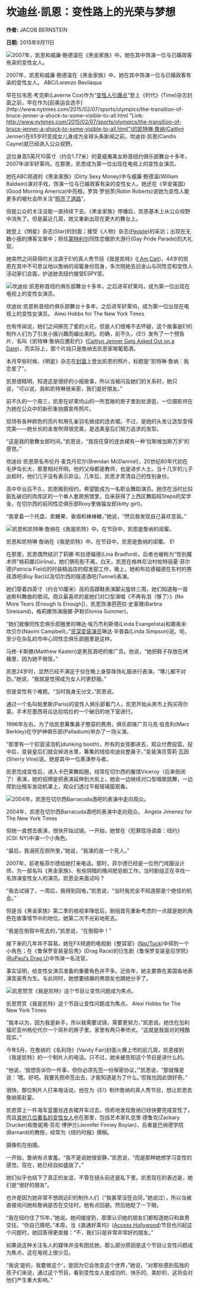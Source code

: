 # 坎迪丝·凯恩：变性路上的光荣与梦想

**作者:** JACOB BERNSTEIN

**日期:** 2015年9月11日

![2007年，凯恩和威廉·鲍德温在《黑金家族》中。她在其中饰演一位与已婚政客有染的变性女人。](https://static01.nyt.com/images/2015/08/23/fashion/23CANDICEJP3-copy/23CANDICEJP3-copy-master1050-v3.jpg)

2007年，凯恩和威廉·鲍德温在《黑金家族》中。她在其中饰演一位与已婚政客有染的变性女人。 ABC/Lorenzo Bevilaqua

早在拉韦恩·考克斯(Laverne Cox)作为“[变性人引爆点](http://time.com/132769/transgender-orange-is-the-new-black-laverne-cox-interview/ "Link: http://time.com/132769/transgender-orange-is-the-new-black-laverne-cox-interview/")”登上《时代》(Time)杂志封面之前，早在作为[前奥运会选手](http://www.nytimes.com/2015/02/07/sports/olympics/the-transition-of-bruce-jenner-a-shock-to-some-visible-to-all.html "Link: http://www.nytimes.com/2015/02/07/sports/olympics/the-transition-of-bruce-jenner-a-shock-to-some-visible-to-all.html")的凯特琳·詹纳(Caitlyn Jenner)在65岁时变成女儿身成为全球头条新闻之前，坎迪丝·凯恩(Candis Cayne)就已经进入公众视野。

这位身高5英尺10英寸（约合1.77米）的夏威夷美女称首纽约俱乐部舞台十多年，2007年进军好莱坞。在那里，凯恩成为第一位出现在电视上的变性女演员。

她在ABC频道的《黑金家族》(Dirty Sexy Money)中与威廉·鲍德温(William Baldwin)演对手戏，饰演一位与已婚政客有染的变性女人。她还在《早安美国》(Good Morning America)中亮相，罗宾·罗伯茨(Robin Roberts)说她为变性人能更多的被社会所关注“[照亮了道路](https://www.youtube.com/watch?v=e7MoS7fT09k)”。

但是公众的关注没能一直持续下去。《黑金家族》停播后，凯恩基本上从公众视野中消失了。但是最近几周，她又重新出现在更大的舞台上。

她登上《明星》杂志(Star)的封面；接受《人物》杂志([People](http://www.people.com/article/caitlyn-jenner-friend-candis-cayne-teams-up-lgbt-app-moovz))的采访；出现在无数小报的博客文章中；担任[蒙特利尔](http://montrealgazette.com/entertainment/transgender-actress-candis-cayne-blazes-trail-to-montreal-pride)同性恋傲娇大游行(Gay Pride Parade)的大礼官。

她突然之间获得的关注源于E!的真人秀节目《我是凯特》([I Am Cait](http://www.nytimes.com/2015/07/24/arts/television/review-in-i-am-cait-caitlyn-jenner-documents-a-changing-self.html))，44岁的凯恩在其中不可思议地以詹纳的闺蜜身份现身，多次陪她去旧金山与同性恋和变性人活动家们会面，护送她去纽约接受ESPY奖。

![坎迪丝·凯恩称首纽约俱乐部舞台十多年，之后进军好莱坞，成为第一位出现在电视上的变性女演员。
](https://static01.nyt.com/images/2015/08/23/fashion/23CANDIS-WEB/23CANDIS-WEB-jumbo.jpg)

坎迪丝·凯恩称首纽约俱乐部舞台十多年，之后进军好莱坞，成为第一位出现在电视上的变性女演员。 Alexi Hobbs for The New York Times

也有传闻说，她们之间擦亮了爱的火花，但是人们很难不去怀疑，这个故事是E!的制作人们为了引发小报兴趣而编出来的。的确，前不久，《E!》发布了一个预告片，名叫《凯特琳·詹纳应邀赴约》([Caitlyn Jenner Gets Asked Out on a Date](https://www.youtube.com/watch?v=8_mVOx0VHmM))，而实际上，那个片段只是詹纳去凯恩家喝葡萄酒。

本月早些时候，《明星》杂志在[封面](http://starmagazine.com/photos/are-caitlyn-jenner-transgender-actress-candis-cayne-falling-in-love/photo/188390/)上登出凯恩的照片，标题是“凯特琳·詹纳：我恋爱了”。

凯恩很精明，知道这是很好的小报故事，所以当被问及她们的关系时，她只说，“可以说，我和凯特琳很亲密，我们是好朋友。”

前不久的一个周三，凯恩在好莱坞山的一所宽敞的房子里到处游逛，一位摄影师在为她在公众中的新形象拍摄宣传照片。

现场有各种颜色的亮片和用孔雀羽毛做成的连衣裙。不过，是她的头发让造型变得完美——她长长的金发吹得很完美，是选美皇后们努力追求的发型。

“这是我的歌舞女郎时间，”凯恩说，“我现在穿的连衣裙有一种‘拉斯维加斯万岁’的感觉。”

坎迪丝·凯恩原名布伦丹·麦克丹尼尔(Brendan McDanniel)，20世纪80年代初在毛伊岛长大，那里相对开明。他的父母都是教师，也是进步人士。当十几岁的儿子出柜时，他们几乎没有表示异议。几年后，凯恩才弄清自己的性别身份。

高中毕业后不久，凯恩搬到纽约，希望能成为一名职业舞蹈演员。她住在当时比较脏乱破旧的肉库区的一个单人套房旅馆里，后来获得了上西区舞蹈班Steps的奖学金，在切尔西的前同性恋俱乐部Roxy里做猫女郎(kitty girl)。

“我拿着一个托盘，卖糖果、香烟和棒棒糖，”她说，“然后我发现自己喜欢变装。”

![凯恩和凯特琳·詹纳在《我是凯特》中。在节目中，凯恩是詹纳的闺蜜。](https://static01.nyt.com/images/2015/08/23/fashion/23CANDICE/23CANDICE-master1050.jpg)

凯恩和凯特琳·詹纳在《我是凯特》中。在节目中，凯恩是詹纳的闺蜜。 E!

在那里，凯恩偶然结识了莉娜·布拉德福德(Lina Bradford)，后者也被称为“性别魔术师”格莉娜(Girlina)，她们俩形影不离。白天，凯恩在格林尼治村帕特丽夏·菲尔德(Patricia Field)的时装精品店的假发部工作，晚上，她和布拉德福德在东村的男孩酒吧(Boy Bar)以及切尔西的隧道酒吧(Tunnel)表演。

她们穿着四英寸（约合10厘米）高的高跟鞋表演脚尖旋转三周，她们知道每一首迪斯科舞曲的歌词。观众最喜欢的是她们对口型演唱《不再有泪（够了）》(No More Tears \[Enough Is Enough\])，凯恩饰演芭芭拉·史翠珊(Barbra Streisand)，格莉娜饰演唐娜·萨默(Donna Summer)。

“她们就像同性恋俱乐部圈里的琳达·埃万杰利斯塔(Linda Evangelista)和娜奥米·坎贝尔(Naomi Campbell)，”[资深变装演员](http://cn.nytstyle.com/culture/20150813/t13lindasimpson/)琳达·辛普森(Linda Simpson)说。呃，至少在杂乱的市中心同性恋俱乐部圈里是这样。

马修·卡斯滕(Matthew Kasten)是男孩酒吧的推广员。他说，“她把鞋子存放在烤箱里，因为她不做饭。”

凯恩24岁时，显然已经不满足于仅在晚上身穿珠饰礼服进行表演。“哪儿都不对劲，”她说，“我就是觉得成为女人时更舒服。”

但是变性有个难题。“当时我身无分文，”凯恩说。

通过一个名叫帕里斯(Paris)的变性人俱乐部看门人，凯恩开始从黑市上购买荷尔蒙。手术在墨西哥瓜达拉哈拉的一个破旧的地下室进行。

1996年左右，为了给凯恩筹集鼻子整容的费用，俱乐部推广员马克·伯克利(Marc Berkley)在守护神俱乐部(Palladium)举办了一场义演。

“那里有一个扣篮浸泡机(dunking booth)，所有的女孩都进去，观众付费投篮，投中后，变装皇后们就会掉进水里，筹集的钱给坎迪丝整鼻子，”变装演员雪莉·瓦因(Sherry Vine)说。她是其中一位表演参与者。

凯恩完成变性后，进入卡巴莱舞蹈圈，经常在切尔西的餐馆Viceroy（后来倒闭了）表演，她的招牌是把表演延伸到大街上，她会一边继续对口型唱歌跳舞，一边爬到出租车发动机罩上，观众们透过平板玻璃窗观看。

![2004年，凯恩在切尔西Barracuda酒吧的表演中走向观众。](https://static01.nyt.com/images/2015/08/23/fashion/23CANDICEJP2/23CANDICEJP2-master1050.jpg)

2004年，凯恩在切尔西Barracuda酒吧的表演中走向观众。 Angela Jimenez for The New York Times

但她一直想去表演，很快开始试镜。一开始，她曾在《犯罪现场调查：纽约》(CSI: NY)中演一个小角色。

“最后，我溺死在厕所里，”她说，“我演的是一个死人。”

2007年，前老板菲尔德给她打来电话。那时，菲尔德已经是一位热门戏服设计师，为一部名叫《黑金家族》、有些阴暗的晚间肥皂剧工作。当时剧组正在寻找一名饰演变性女人的演员。凯恩会来面试吗？

“我去试镜了，一周后，我得到回电，”凯恩说，“当时我完全不知道那是个绝佳的机会。”

但是当《黑金家族》第二季的收视率降低后，剧组首先重新考虑的一点就是她的角色在故事情节中的地位。她第二次不光彩地死去。

“我是在倒叙中死去的，”凯恩说，“在倒叙中！”

接下来的几年并不容易。她在FX频道的电视剧《整容室》([Nip/Tuck](https://www.youtube.com/watch?v=HOG41MAqxUI))中得到一个小角色；在《鲁保罗变装皇后秀》(Drag Race)的衍生剧《鲁保罗变装皇后学院》([RuPaul’s Drag U](http://www.logotv.com/shows/rupauls_drag_u/))中饰演一名法官。

事实证明，给变性女演员准备的重要角色并不多。近些年，她主要靠在美国各地表演变装秀为生。与此同时，她想要结婚的男朋友也跟她分手了。

![凯恩赞赏《我是凯特》这个节目让变性问题成为焦点。](https://static01.nyt.com/images/2015/08/23/fashion/23CANDIS-WEB2/23CANDIS-WEB2-master1050.jpg)

凯恩赞赏《我是凯特》这个节目让变性问题成为焦点。 Alexi Hobbs for The New York Times

“我本以为，因为我是新手，所以我需要试镜，需要更努力，”凯恩说。她住在加利福尼亚州格伦代尔一个简朴的房子里。家里有两只拳师犬。“这就是我面对的残酷现实。”

今年5月，在詹纳的《名利场》(Vanity Fair)封面火爆上市的前几周，凯恩接到《我是凯特》的一个制片人的电话。只不过，她未被告知这个节目是讲什么的。

“他说，‘我想告诉你一件事，但你必须先签一份保密协议，’”凯恩说，“那就像是说：‘嗯。好吧。我要先把命签出去，才能知道是为了什么。’但我也因此很好奇。”

很快，那位制片人打来电话说，他在为《E!》制作詹纳的真人秀节目，想让凯恩去詹纳家赴宴。

凯恩穿上一件海军蓝蕾丝连衣裙开车过去，惊奇地发现詹纳已经快要完成变性了，而且[其他几位著名的变性女人](http://artsbeat.blogs.nytimes.com/2015/08/03/i-am-cait-episode-2-recap-you-know-nothing-caitlyn-jenner/?_r=0)也在那里，包括艺术家扎克里·德鲁克(Zackary Drucker)和詹妮弗·芬尼·博伊兰(Jennifer Finney Boylan)，后者是巴纳德学院(Barnard)的教授，经常为《纽约时报》撰稿。

摄像机在拍摄。

一开始，詹纳有点害羞。“我不是说她很安静，”凯恩说，“而是那种她想学习变性的感觉。现在，她已经自如盛放了。”

她们似乎也结下了真正的友谊，不管在镜头前还是私下里。凯恩现在的表述是，她们是“很好的朋友”。

也许是因为她非常不想疏远E!的制作人们（“我甚至没签合同，”她说过），所以当被直接询问她和詹纳是否在交往时，她有点回避。然后她眨了一下眼。

“我在纽约住了15年，”她说。她间接提到，那里认识她的朋友们都知道她只和直男交往。“你自己猜吧。”本周，当《直通好莱坞》([Access Hollywood](http://www.accesshollywood.com/candis-cayne-talks-caitlyn-jenner-were-just-really-really-good-friends_article_111427))节目也问起这个问题时，她回答得更直接：“不，我们只是非常非常好的朋友。”

如果说这种关注名人的媒体并没有困扰她，那么部分原因是这个节目让变性问题成为焦点，这在电视上很少见。

“我说‘是的，我要做这个’，是因为它会改变这个世界，”她说，“对那些感到孤独的孩子们来说，通过这个节目，看到变性女人是成功的、快乐的、美妙的，这将会对他们产生重大影响。”
